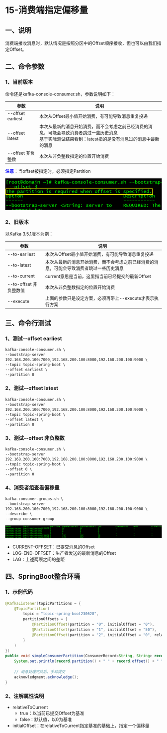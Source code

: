 # 15-消费端指定偏移量

## 一、说明

消费端接收消息时，默认情况是按照分区中的Offset顺序接收，但也可以由我们指定Offset。



## 二、命令参数

### 1、当前版本

命令还是kafka-console-consumer.sh，参数说明如下：

| 参数               | 说明                                                         |
| ------------------ | ------------------------------------------------------------ |
| --offset earliest  | 本次从Offset最小值开始消费，有可能导致消息重复投递           |
| --offset latest    | 本次从最新的消息开始消费，而不会考虑之前已经消费的消息，可能会导致消费者跳过一些历史消息<br />基于实际测试结果看到：latest指的是没有消息过的消息中最新的消息 |
| --offset  非负整数 | 本次从非负整数指定的位置开始消费                             |

<span style="color:blue;font-weight:bolder;">注意</span>：当offset被指定时，必须指定Partition

![image-20231124140437319](assets/15/image-20231124140437319.png)



### 2、旧版本

以Kafka 3.5.1版本为例：

| 参数                   | 说明                                                         |
| ---------------------- | ------------------------------------------------------------ |
| --to-earliest          | 本次从Offset最小值开始消费，有可能导致消息重复投递           |
| --to-latest            | 本次从最新的消息开始消费，而不会考虑之前已经消费的消息，可能会导致消费者跳过一些历史消息 |
| --to-current           | current意思是当前，这里指当前已经提交的最新Offset            |
| --to-offset 非负整数值 | 本次从非负整数指定的位置开始消费                             |
| --execute              | 上面的参数只是设定方案，必须再带上--execute才表示执行方案    |



## 三、命令行测试

### 1、测试--offset earliest

```shell
kafka-console-consumer.sh \
--bootstrap-server 192.168.200.100:7000,192.168.200.100:8000,192.168.200.100:9000 \
--topic topic-spring-boot \
--offset earliest \
--partition 0
```



### 2、测试--offset latest

```shell
kafka-console-consumer.sh \
--bootstrap-server 192.168.200.100:7000,192.168.200.100:8000,192.168.200.100:9000 \
--topic topic-spring-boot \
--offset latest \
--partition 0
```



### 3、测试--offset  非负整数

```
kafka-console-consumer.sh \
--bootstrap-server 192.168.200.100:7000,192.168.200.100:8000,192.168.200.100:9000 \
--topic topic-spring-boot \
--offset 0 \
--partition 0
```



### 4、消费者组查看偏移量

```shell
kafka-consumer-groups.sh \
--bootstrap-server 192.168.200.100:7000,192.168.200.100:8000,192.168.200.100:9000 \
--describe \
--group consumer-group
```

![image-20231123230931676](assets/15/image-20231123230931676.png)

- CURRENT-OFFSET：已提交消息的Offset
- LOG-END-OFFSET：生产者发送的最新消息的Offset
- LAG：上述两项之间的差距



## 四、SpringBoot整合环境

### 1、示例代码

```java
@KafkaListener(topicPartitions = {
    @TopicPartition(
        topic = "topic-spring-boot230628",
        partitionOffsets = {
            @PartitionOffset(partition = "0", initialOffset = "0"),
            @PartitionOffset(partition = "1", initialOffset = "50"),
            @PartitionOffset(partition = "2", initialOffset = "0", relativeToCurrent = "true")
        }
    )
})
public void simpleConsumerPartition(ConsumerRecord<String, String> record, Acknowledgment acknowledgment) {
    System.out.println(record.partition() + " " + record.offset() + " " + record.value());

    // 消息处理完成后，手动提交
    acknowledgment.acknowledge();
}
```



### 2、注解属性说明

- relativeToCurrent
  - true：以当前已提交Offset为基准
  - false：默认值，以0为基准
- initialOffset：在relativeToCurrent指定基准的基础上，指定一个偏移量